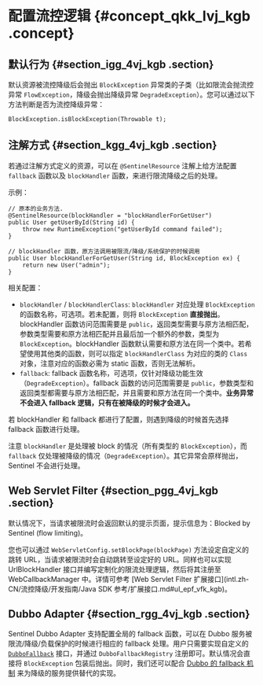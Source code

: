 # 配置流控逻辑 {#concept_qkk_lvj_kgb .concept}

## 默认行为 {#section_igg_4vj_kgb .section}

默认资源被流控降级后会抛出 `BlockException` 异常类的子类（比如限流会抛流控异常 `FlowException`，降级会抛出降级异常 `DegradeException`）。您可以通过以下方法判断是否为流控降级异常：

`BlockException.isBlockException(Throwable t);`

## 注解方式 {#section_kgg_4vj_kgb .section}

若通过注解方式定义的资源，可以在 `@SentinelResource` 注解上给方法配置 `fallback` 函数以及 `blockHandler` 函数，来进行限流降级之后的处理。

示例：

```
// 原本的业务方法.
@SentinelResource(blockHandler = "blockHandlerForGetUser")
public User getUserById(String id) {
    throw new RuntimeException("getUserById command failed");
}

// blockHandler 函数，原方法调用被限流/降级/系统保护的时候调用
public User blockHandlerForGetUser(String id, BlockException ex) {
    return new User("admin");
}
```

相关配置：

-   `blockHandler` / `blockHandlerClass`: `blockHandler` 对应处理 `BlockException` 的函数名称，可选项。若未配置，则将 `BlockException` **直接抛出**。blockHandler 函数访问范围需要是 `public`，返回类型需要与原方法相匹配，参数类型需要和原方法相匹配并且最后加一个额外的参数，类型为 `BlockException`。blockHandler 函数默认需要和原方法在同一个类中。若希望使用其他类的函数，则可以指定 `blockHandlerClass` 为对应的类的 `Class` 对象，注意对应的函数必需为 static 函数，否则无法解析。
-   `fallback`: fallback 函数名称，可选项，仅针对降级功能生效（`DegradeException`）。fallback 函数的访问范围需要是 `public`，参数类型和返回类型都需要与原方法相匹配，并且需要和原方法在同一个类中。**业务异常不会进入 fallback 逻辑，只有在被降级的时候才会进入。**

若 blockHandler 和 fallback 都进行了配置，则遇到降级的时候首先选择 fallback 函数进行处理。

注意 `blockHandler` 是处理被 block 的情况（所有类型的 `BlockException`），而 `fallback` 仅处理被降级的情况（`DegradeException`）。其它异常会原样抛出，Sentinel 不会进行处理。

## Web Servlet Filter {#section_pgg_4vj_kgb .section}

默认情况下，当请求被限流时会返回默认的提示页面，提示信息为：Blocked by Sentinel \(flow limiting\)。

您也可以通过 `WebServletConfig.setBlockPage(blockPage)` 方法设定自定义的跳转 URL，当请求被限流时会自动跳转至设定好的 URL。同样也可以实现 UrlBlockHandler 接口并编写定制化的限流处理逻辑，然后将其注册至 WebCallbackManager 中。详情可参考 [Web Servlet Filter 扩展接口](intl.zh-CN/流控降级/开发指南/Java SDK 参考/扩展接口.md#ul_epf_vfk_kgb)。

## Dubbo Adapter {#section_rgg_4vj_kgb .section}

Sentinel Dubbo Adapter 支持配置全局的 fallback 函数，可以在 Dubbo 服务被限流/降级/负载保护的时候进行相应的 fallback 处理。用户只需要实现自定义的 [`DubboFallback`](https://github.com/alibaba/Sentinel/blob/master/sentinel-adapter/sentinel-dubbo-adapter/src/main/java/com/alibaba/csp/sentinel/adapter/dubbo/fallback/DubboFallback.java) 接口，并通过 `DubboFallbackRegistry` 注册即可。默认情况会直接将 `BlockException` 包装后抛出。同时，我们还可以配合 [Dubbo 的 fallback 机制](http://dubbo.incubator.apache.org/zh-cn/docs/user/demos/local-mock.html) 来为降级的服务提供替代的实现。

